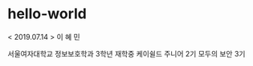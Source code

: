 # hello-world

< 2019.07.14 >
이 혜 민

<a>서울여자대학교 정보보호학과 3학년 재학중</a>
<a>케이쉴드 주니어 2기</a>
<a>모두의 보안 3기</a>



    
